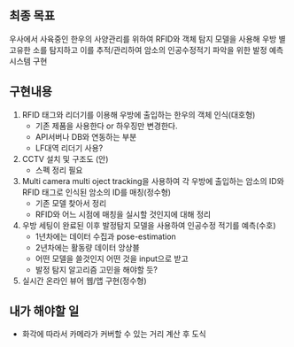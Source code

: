 ## 최종 목표
우사에서 사육중인 한우의 사양관리를 위하여 RFID와 객체 탐지 모델을 사용해 우방 별 고유한 소를 탐지하고 이를 추적/관리하여 암소의 인공수정적기 파악을 위한 발정 예측 시스템 구현

## 구현내용
1. RFID 태그와 리더기를 이용해 우방에 출입하는 한우의 객체 인식(대호형)
   - 기존 제품을 사용한다 or 하우징만 변경한다.
   - API서버나 DB와 연동하는 부분
   - LF대역 리더기 사용?  
2. CCTV 설치 및 구조도 (안)
   - 스펙 정리 필요
3. Multi camera multi oject tracking을 사용하여 각 우방에 출입하는 암소의 ID와 RFID 태그로 인식된 암소의 ID를 매칭(정수형)
   - 기존 모델 찾아서 정리
   - RFID와 어느 시점에 매칭을 실시할 것인지에 대해 정리
4. 우방 세팅이 완료된 이후 발정탐지 모델을 사용하여 인공수정 적기를 예측(수호)
   - 1년차에는 데이터 수집과 pose-estimation
   - 2년차에는 활동량 데이터 앙상블
   - 어떤 모델을 쓸것인지 어떤 것을 input으로 받고 
   - 발정 탐지 알고리즘 고민을 해야할 듯?
5. 실시간 온라인 뷰어 웹/앱 구현(정수형)

## 내가 해야할 일
+ 화각에 따라서 카메라가 커버할 수 있는 거리 계산 후 도식